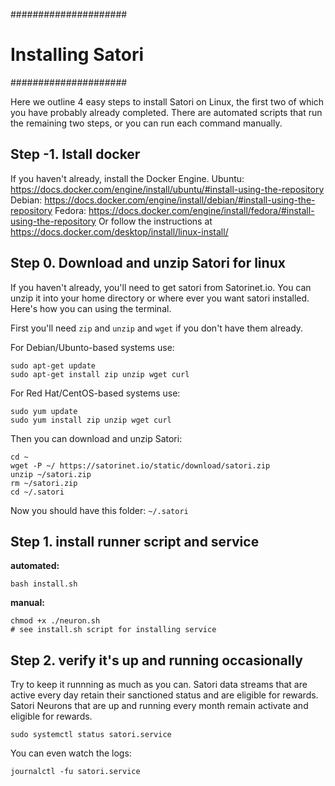 #####################
# Installing Satori #
#####################

Here we outline 4 easy steps to install Satori on Linux, the first two of which you have probably already completed. There are automated scripts that run the remaining two steps, or you can run each command manually.

## Step -1. Istall docker

If you haven't already, install the Docker Engine.
Ubuntu: https://docs.docker.com/engine/install/ubuntu/#install-using-the-repository
Debian: https://docs.docker.com/engine/install/debian/#install-using-the-repository
Fedora: https://docs.docker.com/engine/install/fedora/#install-using-the-repository
Or follow the instructions at https://docs.docker.com/desktop/install/linux-install/

## Step 0. Download and unzip Satori for linux

If you haven't already, you'll need to get satori from Satorinet.io.
You can unzip it into your home directory or where ever you want satori installed.
Here's how you can using the terminal.

First you'll need `zip` and `unzip` and `wget` if you don't have them already.

For Debian/Ubunto-based systems use:
```
sudo apt-get update
sudo apt-get install zip unzip wget curl
```

For Red Hat/CentOS-based systems use:
```
sudo yum update
sudo yum install zip unzip wget curl
```

Then you can download and unzip Satori:
```
cd ~
wget -P ~/ https://satorinet.io/static/download/satori.zip
unzip ~/satori.zip
rm ~/satori.zip
cd ~/.satori
```

Now you should have this folder: `~/.satori`

## Step 1. install runner script and service

**automated:**
```
bash install.sh
```

**manual:**
```
chmod +x ./neuron.sh
# see install.sh script for installing service
```

## Step 2. verify it's up and running occasionally

Try to keep it runnning as much as you can. Satori data streams that are active every day retain their sanctioned status and are eligible for rewards. Satori Neurons that are up and running every month remain activate and eligible for rewards.

```
sudo systemctl status satori.service
```

You can even watch the logs:
```
journalctl -fu satori.service
```
